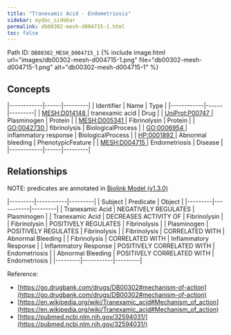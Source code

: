 ```yaml
---
title: "Tranexamic Acid - Endometriosis"
sidebar: mydoc_sidebar
permalink: db00302-mesh-d004715-1.html
toc: false 
---
```



Path ID: `DB00302_MESH_D004715_1`
{% include image.html url="images/db00302-mesh-d004715-1.png" file="db00302-mesh-d004715-1.png" alt="db00302-mesh-d004715-1" %}

## Concepts

|------------|------|---------|
| Identifier | Name | Type    |
|------------|------|---------|
| <a href="https://identifiers.org/MESH:D014148">MESH:D014148 </a> | tranexamic acid | Drug |
| <a href="https://identifiers.org/UniProt:P00747">UniProt:P00747 </a> | Plasminogen | Protein |
| <a href="https://identifiers.org/MESH:D005341">MESH:D005341 </a> | Fibrinolysin | Protein |
| <a href="https://identifiers.org/GO:0042730">GO:0042730 </a> | fibrinolysis | BiologicalProcess |
| <a href="https://identifiers.org/GO:0006954">GO:0006954 </a> | inflammatory response | BiologicalProcess |
| <a href="https://identifiers.org/HP:0001892">HP:0001892 </a> | Abnormal bleeding | PhenotypicFeature |
| <a href="https://identifiers.org/MESH:D004715">MESH:D004715 </a> | Endometriosis | Disease |
|------------|------|---------|

## Relationships


NOTE: predicates are annotated in <a href="https://github.com/biolink/biolink-model/releases/tag/v1.3.0">Biolink Model (v1.3.0)</a>

|---------|-----------|---------|
| Subject | Predicate | Object  |
|---------|-----------|---------|
| Tranexamic Acid | NEGATIVELY REGULATES | Plasminogen |
| Tranexamic Acid | DECREASES ACTIVITY OF | Fibrinolysin |
| Fibrinolysin | POSITIVELY REGULATES | Fibrinolysis |
| Plasminogen | POSITIVELY REGULATES | Fibrinolysis |
| Fibrinolysis | CORRELATED WITH | Abnormal Bleeding |
| Fibrinolysis | CORRELATED WITH | Inflammatory Response |
| Inflammatory Response | POSITIVELY CORRELATED WITH | Endometriosis |
| Abnormal Bleeding | POSITIVELY CORRELATED WITH | Endometriosis |
|---------|-----------|---------|

Reference: 
  - [https://go.drugbank.com/drugs/DB00302#mechanism-of-action](https://go.drugbank.com/drugs/DB00302#mechanism-of-action)
  - [https://en.wikipedia.org/wiki/Tranexamic_acid#Mechanism_of_action](https://en.wikipedia.org/wiki/Tranexamic_acid#Mechanism_of_action)
  - [https://pubmed.ncbi.nlm.nih.gov/32594031/](https://pubmed.ncbi.nlm.nih.gov/32594031/)
